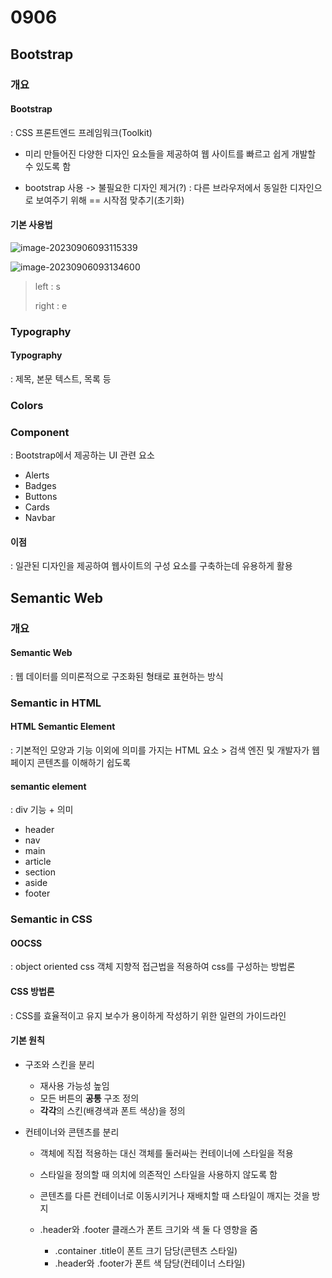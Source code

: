 # 0906

## Bootstrap

### 개요

#### Bootstrap

: CSS 프론트엔드 프레임워크(Toolkit)

- 미리 만들어진 다양한 디자인 요소들을 제공하여 웹 사이트를 빠르고 쉽게 개발할 수 있도록 함

- bootstrap 사용 -> 불필요한 디자인 제거(?) : 다른 브라우저에서 동일한 디자인으로 보여주기 위해 == 시작점 맞추기(초기화)



#### 기본 사용법

![image-20230906093115339](C:\Users\SSAFY\AppData\Roaming\Typora\typora-user-images\image-20230906093115339.png)  

![image-20230906093134600](C:\Users\SSAFY\AppData\Roaming\Typora\typora-user-images\image-20230906093134600.png) 

> left : s
>
> right : e



### Typography

#### Typography

: 제목, 본문 텍스트, 목록 등



### Colors



### Component

: Bootstrap에서 제공하는 UI 관련 요소

- Alerts
- Badges
- Buttons
- Cards
- Navbar

#### 이점

: 일관된 디자인을 제공하여 웹사이트의 구성 요소를 구축하는데 유용하게 활용



## Semantic Web

### 개요

#### Semantic Web

: 웹 데이터를 의미론적으로 구조화된 형태로 표현하는 방식



### Semantic in HTML

#### HTML Semantic Element

: 기본적인 모양과 기능 이외에 의미를 가지는 HTML 요소 > 검색 엔진 및 개발자가 웹 페이지 콘텐츠를 이해하기 쉽도록



#### semantic element

: div 기능 + 의미

- header
- nav
- main
- article
- section
- aside
- footer



### Semantic in CSS

#### OOCSS

: object oriented css 객체 지향적 접근법을 적용하여 css를 구성하는 방법론



#### CSS 방법론

: CSS를 효율적이고 유지 보수가 용이하게 작성하기 위한 일련의 가이드라인



#### 기본 원칙

- 구조와 스킨을 분리

  - 재사용 가능성 높임
  - 모든 버튼의 **공통** 구조 정의
  - **각각**의 스킨(배경색과 폰트 색상)을 정의

- 컨테이너와 콘텐츠를 분리

  - 객체에 직접 적용하는 대신 객체를 둘러싸는 컨테이너에 스타일을 적용
  - 스타일을 정의할 때 의치에 의존적인 스타일을 사용하지 않도록 함
  - 콘텐츠를 다른 컨테이너로 이동시키거나 재배치할 때 스타일이 깨지는 것을 방지

  - .header와 .footer 클래스가 폰트 크기와 색 둘 다 영향을 줌
    - .container .title이 폰트 크기 담당(콘텐츠 스타일)
    - .header와 .footer가 폰트 색 담당(컨테이너 스타일)



